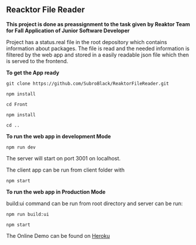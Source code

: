 ## Reacktor File Reader

**This project is done as preassignment to the task given by Reaktor Team for Fall Application of Junior Software Developer**

Project has a status.real file in the root depository which contains information about packages. The file is read and the needed information is filtered by the web app and stored in a easily readable json file which then is served to the frontend.

**To get the App ready**

`git clone https://github.com/SubroBlack/ReaktorFileReader.git`

`npm install`

`cd Front`

`npm install`

`cd ..`

**To run the web app in development Mode**

`npm run dev`

The server will start on port 3001 on localhost.

The client app can be run from client folder with

`npm start`

**To run the web app in Production Mode**

build:ui command can be run from root directory and server can be run:

`npm run build:ui`

`npm start`

The Online Demo can be found on [Heroku](https://sheltered-retreat-84587.herokuapp.com/)
